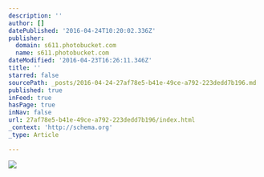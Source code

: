 ```yaml
---
description: ''
author: []
datePublished: '2016-04-24T10:20:02.336Z'
publisher:
  domain: s611.photobucket.com
  name: s611.photobucket.com
dateModified: '2016-04-23T16:26:11.346Z'
title: ''
starred: false
sourcePath: _posts/2016-04-24-27af78e5-b41e-49ce-a792-223dedd7b196.md
published: true
inFeed: true
hasPage: true
inNav: false
url: 27af78e5-b41e-49ce-a792-223dedd7b196/index.html
_context: 'http://schema.org'
_type: Article

---
```

![](http://i611.photobucket.com/albums/tt191/Leda_Grace_Rasmussen/2016-04-21%2022.08.09_zps2oigp3fr.jpg?1461428228460&1461428236382&1461428253390&1461428692099)